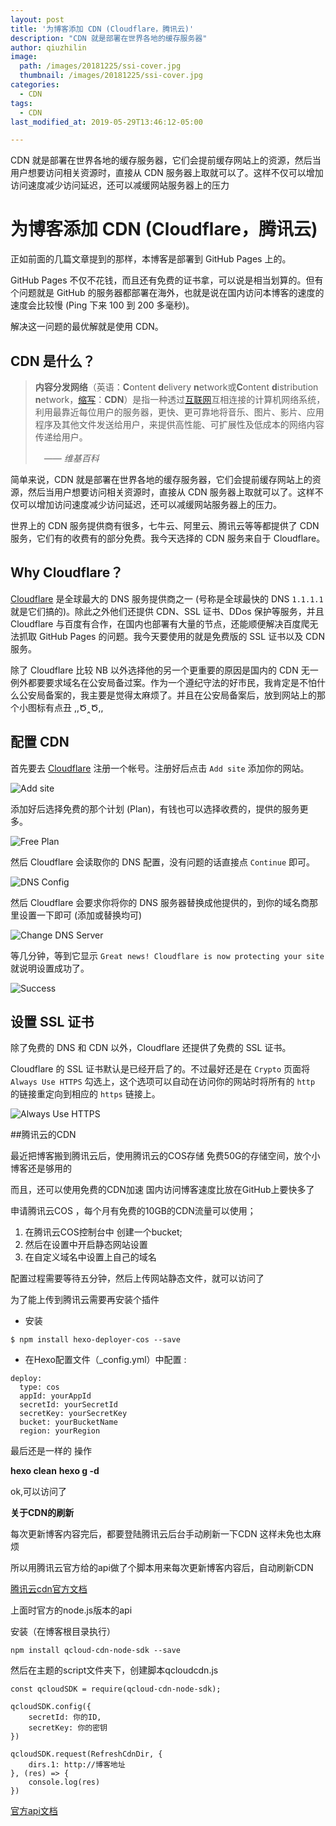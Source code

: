 ```yaml
---
layout: post
title: '为博客添加 CDN (Cloudflare，腾讯云)'
description: "CDN 就是部署在世界各地的缓存服务器"
author: qiuzhilin
image: 
  path: /images/20181225/ssi-cover.jpg
  thumbnail: /images/20181225/ssi-cover.jpg
categories: 
  - CDN
tags: 
  - CDN
last_modified_at: 2019-05-29T13:46:12-05:00

---
```


CDN 就是部署在世界各地的缓存服务器，它们会提前缓存网站上的资源，然后当用户想要访问相关资源时，直接从 CDN 服务器上取就可以了。这样不仅可以增加访问速度减少访问延迟，还可以减缓网站服务器上的压力

<!-- more -->

# 为博客添加 CDN (Cloudflare，腾讯云)

正如前面的几篇文章提到的那样，本博客是部署到 GitHub Pages 上的。

GitHub Pages 不仅不花钱，而且还有免费的证书拿，可以说是相当划算的。但有个问题就是 GitHub 的服务器都部署在海外，也就是说在国内访问本博客的速度的速度会比较慢 (Ping 下来 100 到 200 多毫秒)。

解决这一问题的最优解就是使用 CDN。

## CDN 是什么？

> **内容分发网络**（英语：**C**ontent **d**elivery **n**etwork或**C**ontent **d**istribution **n**etwork，[缩写](https://zh.wikipedia.org/wiki/縮寫)：**CDN**）是指一种透过[互联网](https://zh.wikipedia.org/wiki/互聯網)互相连接的计算机网络系统，利用最靠近每位用户的服务器，更快、更可靠地将音乐、图片、影片、应用程序及其他文件发送给用户，来提供高性能、可扩展性及低成本的网络内容传递给用户。
>
>  *—— 维基百科*

简单来说，CDN 就是部署在世界各地的缓存服务器，它们会提前缓存网站上的资源，然后当用户想要访问相关资源时，直接从 CDN 服务器上取就可以了。这样不仅可以增加访问速度减少访问延迟，还可以减缓网站服务器上的压力。

世界上的 CDN 服务提供商有很多，七牛云、阿里云、腾讯云等等都提供了 CDN 服务，它们有的收费有的部分免费。我今天选择的 CDN 服务来自于 Cloudflare。

## Why Cloudflare？

[Cloudflare](https://dash.cloudflare.com/) 是全球最大的 DNS 服务提供商之一 (号称是全球最快的 DNS `1.1.1.1` 就是它们搞的)。除此之外他们还提供 CDN、SSL 证书、DDos 保护等服务，并且 Cloudflare 与百度有合作，在国内也部署有大量的节点，还能顺便解决百度爬无法抓取 GitHub Pages 的问题。我今天要使用的就是免费版的 SSL 证书以及 CDN 服务。

除了 Cloudflare 比较 NB 以外选择他的另一个更重要的原因是国内的 CDN 无一例外都要要求域名在公安局备过案。作为一个遵纪守法的好市民，我肯定是不怕什么公安局备案的，我主要是觉得太麻烦了。并且在公安局备案后，放到网站上的那个小图标有点丑 ,,Ծ‸Ծ,,

## 配置 CDN

首先要去 [Cloudflare](https://dash.cloudflare.com/) 注册一个帐号。注册好后点击 `Add site` 添加你的网站。

![Add site](https://mogeko.github.io/blog-images/r/056/add-site.png)

添加好后选择免费的那个计划 (Plan)，有钱也可以选择收费的，提供的服务更多。

![Free Plan](https://mogeko.github.io/blog-images/r/056/free-plan.png)

然后 Cloudflare 会读取你的 DNS 配置，没有问题的话直接点 `Continue` 即可。

![DNS Config](https://mogeko.github.io/blog-images/r/056/dns-config.png)

然后 Cloudflare 会要求你将你的 DNS 服务器替换成他提供的，到你的域名商那里设置一下即可 (添加或替换均可)

![Change DNS Server](https://mogeko.github.io/blog-images/r/056/change-dns-server.png.png)

等几分钟，等到它显示 `Great news! Cloudflare is now protecting your site` 就说明设置成功了。

![Success](https://mogeko.github.io/blog-images/r/056/success.png)

## 设置 SSL 证书

除了免费的 DNS 和 CDN 以外，Cloudflare 还提供了免费的 SSL 证书。

Cloudflare 的 SSL 证书默认是已经开启了的。不过最好还是在 `Crypto` 页面将 `Always Use HTTPS` 勾选上，这个选项可以自动在访问你的网站时将所有的 `http` 的链接重定向到相应的 `https` 链接上。

![Always Use HTTPS](https://mogeko.github.io/blog-images/r/056/always-use-https.png)



##腾讯云的CDN

最近把博客搬到腾讯云后，使用腾讯云的COS存储
免费50G的存储空间，放个小博客还是够用的

而且，还可以使用免费的CDN加速
国内访问博客速度比放在GitHub上要快多了

申请腾讯云COS ，每个月有免费的10GB的CDN流量可以使用；

1. 在腾讯云COS控制台中 创建一个bucket;
2. 然后在设置中开启静态网站设置
3. 在自定义域名中设置上自己的域名





配置过程需要等待五分钟，然后上传网站静态文件，就可以访问了

为了能上传到腾讯云需要再安装个插件

- 安装

```
$ npm install hexo-deployer-cos --save
```

- 在Hexo配置文件（_config.yml）中配置 :

```
deploy:
  type: cos
  appId: yourAppId
  secretId: yourSecretId
  secretKey: yourSecretKey
  bucket: yourBucketName
  region: yourRegion
```

最后还是一样的 操作

**hexo clean**
**hexo g -d**

ok,可以访问了

**关于CDN的刷新**

每次更新博客内容完后，都要登陆腾讯云后台手动刷新一下CDN
这样未免也太麻烦

所以用腾讯云官方给的api做了个脚本用来每次更新博客内容后，自动刷新CDN

[腾讯云cdn官方文档](https://github.com/QCloudCDN/CDN_API_DEMO/tree/master/Qcloud_CDN_API/nodejs)

上面时官方的node.js版本的api

安装（在博客根目录执行）

```
npm install qcloud-cdn-node-sdk --save
```

然后在主题的script文件夹下，创建脚本qcloudcdn.js

```
const qcloudSDK = require(qcloud-cdn-node-sdk);

qcloudSDK.config({
    secretId: 你的ID,
    secretKey: 你的密钥
})

qcloudSDK.request(RefreshCdnDir, {
	dirs.1: http://博客地址 
}, (res) => {
    console.log(res)
})
```

[官方api文档](https://github.com/QCloudCDN/CDN_API_SDK/blob/master/README.md)

